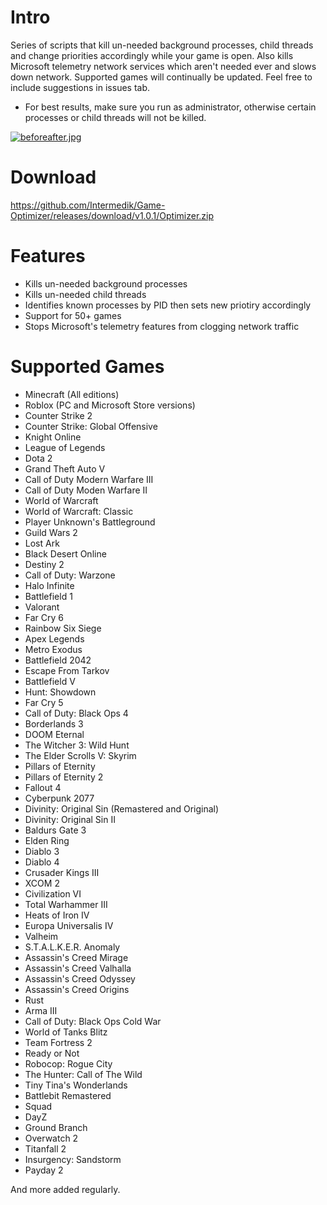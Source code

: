 # Intro
Series of scripts that kill un-needed background processes, child threads and change priorities accordingly while your game is open. Also kills Microsoft telemetry network services which aren't needed ever and slows down network. Supported games will continually be updated. Feel free to include suggestions in issues tab. 
* For best results, make sure you run as administrator, otherwise certain processes or child threads will not be killed.

<a target="_blank" href="https://imageupload.io/V6B8R0Vt25DcrOl"><img  src="https://imageupload.io/ib/s51atMqGrWMYrRY_1700283472.jpg" alt="beforeafter.jpg"/></a>

# Download
https://github.com/Intermedik/Game-Optimizer/releases/download/v1.0.1/Optimizer.zip

# Features
- Kills un-needed background processes
- Kills un-needed child threads
- Identifies known processes by PID then sets new priotiry accordingly
- Support for 50+ games
- Stops Microsoft's telemetry features from clogging network traffic

# Supported Games
- Minecraft (All editions)
- Roblox (PC and Microsoft Store versions)
- Counter Strike 2
- Counter Strike: Global Offensive
- Knight Online
- League of Legends
- Dota 2
- Grand Theft Auto V
- Call of Duty Modern Warfare III
- Call of Duty Moden Warfare II
- World of Warcraft
- World of Warcraft: Classic
- Player Unknown's Battleground
- Guild Wars 2
- Lost Ark
- Black Desert Online
- Destiny 2
- Call of Duty: Warzone
- Halo Infinite
- Battlefield 1
- Valorant
- Far Cry 6
- Rainbow Six Siege
- Apex Legends
- Metro Exodus
- Battlefield 2042
- Escape From Tarkov
- Battlefield V
- Hunt: Showdown
- Far Cry 5
- Call of Duty: Black Ops 4
- Borderlands 3
- DOOM Eternal
- The Witcher 3: Wild Hunt
- The Elder Scrolls V: Skyrim
- Pillars of Eternity
- Pillars of Eternity 2
- Fallout 4
- Cyberpunk 2077
- Divinity: Original Sin (Remastered and Original)
- Divinity: Original Sin II
- Baldurs Gate 3
- Elden Ring
- Diablo 3
- Diablo 4
- Crusader Kings III
- XCOM 2
- Civilization VI
- Total Warhammer III
- Heats of Iron IV
- Europa Universalis IV
- Valheim
- S.T.A.L.K.E.R. Anomaly
- Assassin's Creed Mirage
- Assassin's Creed Valhalla
- Assassin's Creed Odyssey
- Assassin's Creed Origins
- Rust
- Arma III
- Call of Duty: Black Ops Cold War
- World of Tanks Blitz
- Team Fortress 2
- Ready or Not
- Robocop: Rogue City
- The Hunter: Call of The Wild
- Tiny Tina's Wonderlands
- Battlebit Remastered
- Squad
- DayZ
- Ground Branch
- Overwatch 2
- Titanfall 2
- Insurgency: Sandstorm
- Payday 2

And more added regularly.
